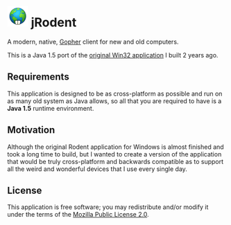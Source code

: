 # ![Rodent Logo](res/icon/Rodent_48.png) jRodent

A modern, native, [Gopher](https://gopher.floodgap.com/gopher/gw?a=gopher%3A%2F%2Fgopher.floodgap.com%2F1%2Fgopher)
client for new and old computers.

This is a Java 1.5 port of the [original Win32 application](https://github.com/nathanpc/rodent)
I built 2 years ago.

## Requirements

This application is designed to be as cross-platform as possible and run on as
many old system as Java allows, so all that you are required to have is a
**Java 1.5** runtime environment.

## Motivation

Although the original Rodent application for Windows is almost finished and took
a long time to build, but I wanted to create a version of the application that
would be truly cross-platform and backwards compatible as  to support all the
weird and wonderful devices that I use every single day.

## License

This application is free software; you may redistribute and/or modify it under the
terms of the [Mozilla Public License 2.0](https://www.mozilla.org/en-US/MPL/2.0/).
